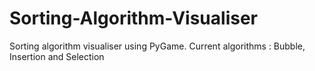 # Sorting-Algorithm-Visualiser
Sorting algorithm visualiser using PyGame. Current algorithms : Bubble, Insertion and Selection

